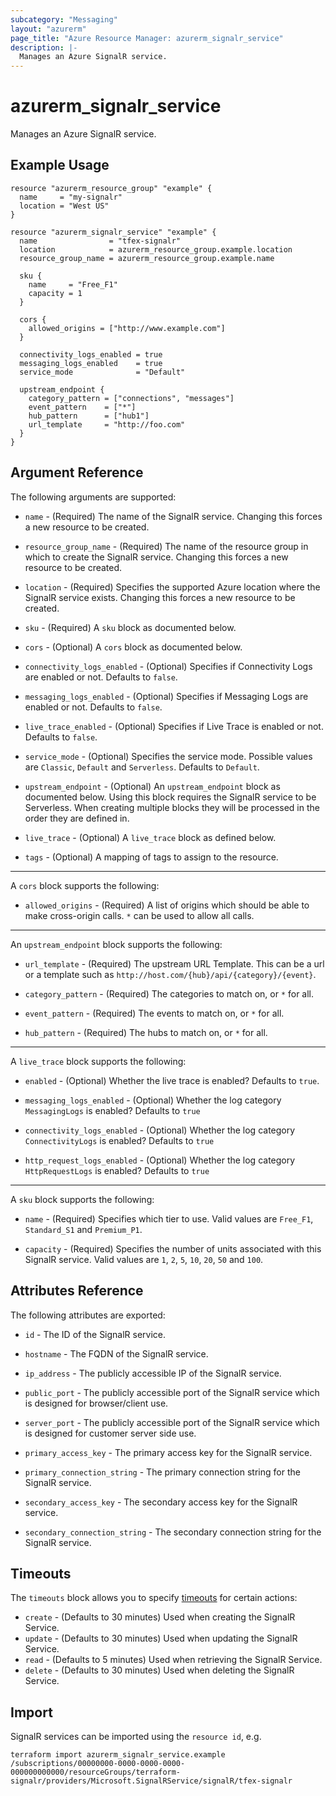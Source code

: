 ```yaml
---
subcategory: "Messaging"
layout: "azurerm"
page_title: "Azure Resource Manager: azurerm_signalr_service"
description: |-
  Manages an Azure SignalR service.
---
```


# azurerm_signalr_service

Manages an Azure SignalR service.

## Example Usage

```hcl
resource "azurerm_resource_group" "example" {
  name     = "my-signalr"
  location = "West US"
}

resource "azurerm_signalr_service" "example" {
  name                = "tfex-signalr"
  location            = azurerm_resource_group.example.location
  resource_group_name = azurerm_resource_group.example.name

  sku {
    name     = "Free_F1"
    capacity = 1
  }

  cors {
    allowed_origins = ["http://www.example.com"]
  }

  connectivity_logs_enabled = true
  messaging_logs_enabled    = true
  service_mode              = "Default"

  upstream_endpoint {
    category_pattern = ["connections", "messages"]
    event_pattern    = ["*"]
    hub_pattern      = ["hub1"]
    url_template     = "http://foo.com"
  }
}
```

## Argument Reference

The following arguments are supported:

* `name` - (Required) The name of the SignalR service. Changing this forces a new resource to be created.

* `resource_group_name` - (Required) The name of the resource group in which to create the SignalR service. Changing this forces a new resource to be created.

* `location` - (Required) Specifies the supported Azure location where the SignalR service exists. Changing this forces a new resource to be created.

* `sku` - (Required) A `sku` block as documented below.

* `cors` - (Optional) A `cors` block as documented below.

* `connectivity_logs_enabled` - (Optional) Specifies if Connectivity Logs are enabled or not. Defaults to `false`.

* `messaging_logs_enabled` - (Optional) Specifies if Messaging Logs are enabled or not. Defaults to `false`.

* `live_trace_enabled` - (Optional) Specifies if Live Trace is enabled or not. Defaults to `false`.

* `service_mode` - (Optional) Specifies the service mode. Possible values are `Classic`, `Default` and `Serverless`. Defaults to `Default`.

* `upstream_endpoint` - (Optional) An `upstream_endpoint` block as documented below. Using this block requires the SignalR service to be Serverless. When creating multiple blocks they will be processed in the order they are defined in.

* `live_trace` - (Optional) A `live_trace` block as defined below.

* `tags` - (Optional) A mapping of tags to assign to the resource.

---

A `cors` block supports the following:

* `allowed_origins` - (Required) A list of origins which should be able to make cross-origin calls. `*` can be used to allow all calls.

---

An `upstream_endpoint` block supports the following:

* `url_template` - (Required) The upstream URL Template. This can be a url or a template such as `http://host.com/{hub}/api/{category}/{event}`.

* `category_pattern` - (Required) The categories to match on, or `*` for all.

* `event_pattern` - (Required) The events to match on, or `*` for all.

* `hub_pattern` - (Required) The hubs to match on, or `*` for all.

---

A `live_trace` block supports the following:

* `enabled` - (Optional) Whether the live trace is enabled? Defaults to `true`.

* `messaging_logs_enabled` - (Optional) Whether the log category `MessagingLogs` is enabled? Defaults to `true`

* `connectivity_logs_enabled` - (Optional) Whether the log category `ConnectivityLogs` is enabled? Defaults to `true`

* `http_request_logs_enabled` - (Optional) Whether the log category `HttpRequestLogs` is enabled? Defaults to `true`

---

A `sku` block supports the following:

* `name` - (Required) Specifies which tier to use. Valid values are `Free_F1`, `Standard_S1` and `Premium_P1`.

* `capacity` - (Required) Specifies the number of units associated with this SignalR service. Valid values are `1`, `2`, `5`, `10`, `20`, `50` and `100`.

## Attributes Reference

The following attributes are exported:

* `id` - The ID of the SignalR service.

* `hostname` - The FQDN of the SignalR service.

* `ip_address` - The publicly accessible IP of the SignalR service.

* `public_port` - The publicly accessible port of the SignalR service which is designed for browser/client use.

* `server_port` - The publicly accessible port of the SignalR service which is designed for customer server side use.

* `primary_access_key` - The primary access key for the SignalR service.

* `primary_connection_string` - The primary connection string for the SignalR service.

* `secondary_access_key` - The secondary access key for the SignalR service.

* `secondary_connection_string` - The secondary connection string for the SignalR service.

## Timeouts

The `timeouts` block allows you to specify [timeouts](https://www.terraform.io/language/resources/syntax#operation-timeouts) for certain actions:

* `create` - (Defaults to 30 minutes) Used when creating the SignalR Service.
* `update` - (Defaults to 30 minutes) Used when updating the SignalR Service.
* `read` - (Defaults to 5 minutes) Used when retrieving the SignalR Service.
* `delete` - (Defaults to 30 minutes) Used when deleting the SignalR Service.

## Import

SignalR services can be imported using the `resource id`, e.g.

```shell
terraform import azurerm_signalr_service.example /subscriptions/00000000-0000-0000-0000-000000000000/resourceGroups/terraform-signalr/providers/Microsoft.SignalRService/signalR/tfex-signalr
```

